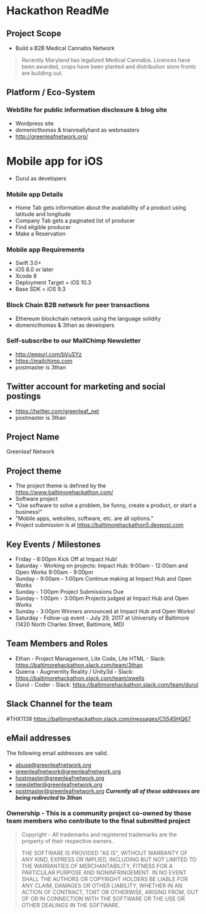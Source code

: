 # Hackathon ReadMe

## Project Scope
* Build a B2B Medical Cannabis Network
> Recently Maryland has legalized Medical Cannabis.  Licences have been awarded, crops have been planted and distribution store fronts are building out.  

## Platform / Eco-System
### WebSite for public information disclosure & blog site
* Wordpress site
* domenicthomas & trianreallyhard as webmasters
* http://greenleafnetwork.org/

# Mobile app for iOS
* Durul as developers

### Mobile app Details
* Home Tab gets information about the availability of a product using latitude and longitude
* Company Tab gets a paginated list of producer
* Find eligible producer
* Make a Reservation

### Mobile app Requirements
* Swift 3.0+
* iOS 8.0 or later
* Xcode 8
* Deployment Target = iOS 10.3
* Base SDK = iOS 9.3

### Block Chain B2B network for peer transactions
* Ethereum blockchain network using the language solidity
* domenicthomas & 3than as developers
### Self-subscribe to our MailChimp Newsletter
* http://eepurl.com/bVuSYz
* https://mailchimp.com
* postmaster is 3than
## Twitter account for marketing and social postings
* https://twitter.com/greenleaf_net
* postmaster is 3than

## Project Name
Greenleaf Network

## Project theme
* The project theme is defined by the https://www.baltimorehackathon.com/
* Software project
* "Use software to solve a problem, be funny, create a product, or start a business!"
* "Mobile apps, websites, software, etc. are all options."
* Project submission is at https://baltimorehackathon5.devpost.com

## Key Events / Milestones
* Friday - 6:00pm Kick Off at Impact Hub!
* Saturday - Working on projects: Impact Hub: 9:00am - 12:00am and Open Works 9:00am - 9:00pm
* Sunday - 9:00am - 1:00pm Continue making at Impact Hub and Open Works
* Sunday - 1:00pm Project Submissions Due
* Sunday - 1:00pm - 3:00pm Projects judged at Impact Hub and Open Works
* Sunday - 3:00pm Winners announced at Impact Hub and Open Works!
* Saturday - Follow-up event - July 29, 2017 at University of Baltimore (1420 North Charles Street, Baltimore, MD)

## Team Members and Roles
* Ethan - Project Management, Lite Code, Lite HTML - Slack: https://baltimorehackathon.slack.com/team/3than
* Quierra - Augmentity Reality / Unity3d - Slack: https://baltimorehackathon.slack.com/team/qwells
* Durul - Coder - Slack: https://baltimorehackathon.slack.com/team/durul

## Slack Channel for the team
\#THX1138 https://baltimorehackathon.slack.com/messages/C5545HQ67

## eMail addresses
The following email addresses are valid.  
- abuse@greenleafnetwork.org
- greenleafnetwork@greenleafnetwork.org
- hostmaster@greenleafnetwork.org
- newsletter@greenleafnetwork.org
- postmaster@greenleafnetwork.org
***Currently all of these addresses are being redirected to 3than***

### Ownership - This is a community project co-owned by those team members who contribute to the final submitted project

> Copyright - All trademarks and registered trademarks are the property of their respective owners.

> THE SOFTWARE IS PROVIDED "AS IS", WITHOUT WARRANTY OF ANY KIND, EXPRESS OR
> IMPLIED, INCLUDING BUT NOT LIMITED TO THE WARRANTIES OF MERCHANTABILITY,
> FITNESS FOR A PARTICULAR PURPOSE AND NONINFRINGEMENT. IN NO EVENT SHALL THE
> AUTHORS OR COPYRIGHT HOLDERS BE LIABLE FOR ANY CLAIM, DAMAGES OR OTHER
> LIABILITY, WHETHER IN AN ACTION OF CONTRACT, TORT OR OTHERWISE, ARISING FROM,
> OUT OF OR IN CONNECTION WITH THE SOFTWARE OR THE USE OR OTHER DEALINGS IN THE
> SOFTWARE.

